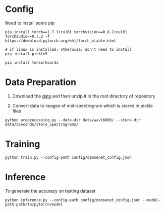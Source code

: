 # Config
Need to install some pip
```
pip install torch==1.7.1+cu101 torchvision==0.8.2+cu101 torchaudio==0.7.2 -f https://download.pytorch.org/whl/torch_stable.html

# if linux is installed; otherwise; don't need to install
pip install pickle5

pip install tensorboardx
```

# Data Preparation
1. Download the [data](https://drive.google.com/file/d/1hKiioqSPhk4n5Xz-KbNBrZXBWlBFOABP/view?usp=sharing) and then unzip it in the root directory of repository

2. Convert data to images of mel-spectrogram which is stored in pickle files

```
python preprocessing.py --data-dir data/wav16000/ --store-dir data/3seconds/store_spectrograms/
```

# Training
```
python train.py --config-path config/densenet_config.json
```

# Inference
To generate the accuracy on testing dataset
```
python inference.py --config-path config/densenet_config.json --model-path path/to/pytorch/model
```